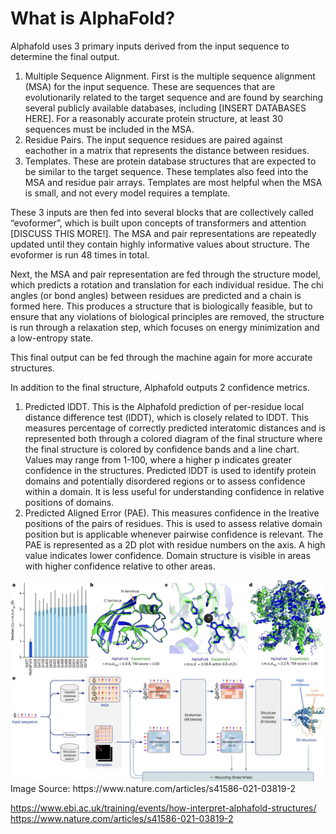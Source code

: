 # What is AlphaFold?
Alphafold uses 3 primary inputs derived from the input sequence to determine the final output.  
1. Multiple Sequence Alignment. First is the multiple sequence alignment (MSA) for the input sequence. These are sequences that are evolutionarily related to the target sequence and are found by searching several publicly available databases, including [INSERT DATABASES HERE]. For a reasonably accurate protein structure, at least 30 sequences must be included in the MSA.  
2. Residue Pairs. The input sequence residues are paired against eachother in a matrix that represents the distance between residues.  
3. Templates. These are protein database structures that are expected to be similar to the target sequence. These templates also feed into the MSA and residue pair arrays. Templates are most helpful when the MSA is small, and not every model requires a template.  

These 3 inputs are then fed into several blocks that are collectively called “evoformer”, which is built upon concepts of transformers and attention [DISCUSS THIS MORE!]. The MSA and pair representations are repeatedly updated until they contain highly informative values about structure. The evoformer is run 48 times in total.  

Next, the MSA and pair representation are fed through the structure model, which predicts a rotation and translation for each individual residue. The chi angles (or bond angles) between residues are predicted and a chain is formed here. This produces a structure that is biologically feasible, but to ensure that any violations of biological principles are removed, the structure is run through a relaxation step, which focuses on energy minimization and a low-entropy state.  

This final output can be fed through the machine again for more accurate structures.  

In addition to the final structure, Alphafold outputs 2 confidence metrics.  
1. Predicted lDDT. This is the Alphafold prediction of per-residue local distance difference test (lDDT), which is closely related to lDDT. This measures percentage of correctly predicted interatomic distances and is represented both through a colored diagram of the final structure where the final structure is colored by confidence bands and a line chart. Values may range from 1-100, where a higher p indicates greater confidence in the structures. Predicted lDDT is used to identify protein domains and potentially disordered regions or to assess confidence within a domain. It is less useful for understanding confidence in relative positions of domains.  
2. Predicted Aligned Error (PAE). This measures confidence in the lreative positions of the pairs of residues. This is used to assess relative domain position but is applicable whenever pairwise confidence is relevant. The PAE is represented as a 2D plot with residue numbers on the axis. A high value indicates lower confidence. Domain structure is visible in areas with higher confidence relative to other areas.

<img src="./docs/assets/alphafold_diagram.png" alt="AlphaFold 2 Diagram" width="900"/>
Image Source: https://www.nature.com/articles/s41586-021-03819-2

https://www.ebi.ac.uk/training/events/how-interpret-alphafold-structures/  
https://www.nature.com/articles/s41586-021-03819-2
